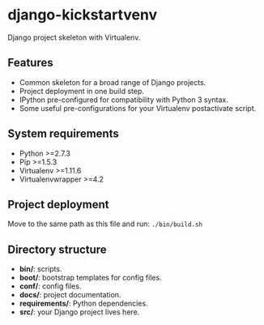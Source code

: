 django-kickstartvenv
====================

Django project skeleton with Virtualenv.


Features
--------

- Common skeleton for a broad range of Django projects.
- Project deployment in one build step.
- IPython pre-configured for compatibility with Python 3 syntax.
- Some useful pre-configurations for your Virtualenv postactivate script.


System requirements
-------------------

- Python >=2.7.3
- Pip >=1.5.3
- Virtualenv >=1.11.6
- Virtualenvwrapper >=4.2


Project deployment
------------------

Move to the same path as this file and run: `./bin/build.sh`


Directory structure
-------------------

- **bin/**: scripts.
- **boot/**: bootstrap templates for config files.
- **conf/**: config files.
- **docs/**: project documentation.
- **requirements/**: Python dependencies.
- **src/**: your Django project lives here.

